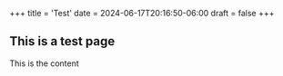 +++
title = 'Test'
date = 2024-06-17T20:16:50-06:00
draft = false
+++

## This is a test page 

This is the content
